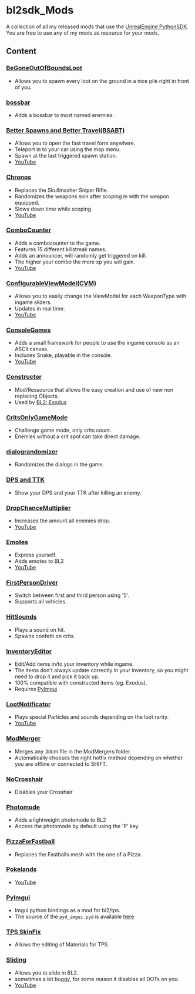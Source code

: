 # bl2sdk_Mods
A collection of all my released mods that use the [UnrealEngine PythonSDK](https://github.com/bl-sdk/PythonSDK).  
You are free to use any of my mods as resource for your mods.  


## Content

### [BeGoneOutOfBoundsLoot](BeGoneOutOfBoundsLoot/)  
- Allows you to spawn every loot on the ground in a nice pile right in front of you.

### [bossbar](bossbar/)  
- Adds a bossbar to most named enemies.

### [Better Spawns and Better Travel(BSABT)](BSABT/)
- Allows you to open the fast travel form anywhere.
- Teleport in to your car using the map menu.
- Spawn at the last triggered spawn station.
- [YouTube](https://www.youtube.com/watch?v=pY17YkKkTqg)

### [Chronos](Chronos/)
- Replaces the Skullmasher Sniper Rifle.
- Randomizes the weapons skin after scoping in with the weapon equipped.
- Slows down time while scoping.
- [YouTube](https://www.youtube.com/watch?v=lS_Dl43om0s)

### [ComboCounter](ComboCounter/)
- Adds a combocounter to the game.
- Features 15 different killstreak names.
- Adds an announcer, will randomly get triggered on kill.
- The higher your combo the more xp you will gain.
- [YouTube](https://www.youtube.com/watch?v=l_nP-QVjaJA)

### [ConfigurableViewModel(CVM)](ConfigurableViewModel/) 
- Allows you to easily change the ViewModel for each WeaponType with ingame sliders.
- Updates in real time.
- [YouTube](https://www.youtube.com/watch?v=nABmVIYpuXg)

### [ConsoleGames](ConsoleGames/)
- Adds a small framework for people to use the ingame console as an ASCII canvas.
- Includes Snake, playable in the console.
- [YouTube](https://www.youtube.com/watch?v=4prs9ELj0z8)

### [Constructor](Constructor/)
- Mod/Ressource that allows the easy creation and use of new non replacing Objects.
- Used by [BL2: Exodus](https://www.nexusmods.com/borderlands2/mods/257)

### [CritsOnlyGameMode](CritsOnlyGameMode/)
- Challenge game mode, only crits count.
- Enemies without a crit spot can take direct damage.

### [dialograndomizer](dialograndomizer/)
- Randomizes the dialogs in the game.

### [DPS and TTK](DPS%20and%20TTK/)
- Show your DPS and your TTK after killing an enemy.

### [DropChanceMultiplier](DropChanceMultiplier/)
- Increases the amount all enemies drop.
- [YouTube](https://www.youtube.com/watch?v=i2FpWyEcRrM)

### [Emotes](Emotes/)
- Express yourself.
- Adds emotes to BL2
- [YouTube](https://www.youtube.com/watch?v=NFrye102ENY)

### [FirstPersonDriver](FirstPersonDriver/)
- Switch between first and third person using '5'.
- Supports all vehicles.

### [HitSounds](HitSounds/)
- Plays a sound on hit.
- Spawns confetti on crits.

### [InventoryEditor](InventoryEditor/)
- Edit/Add items in/to your inventory while ingame.  
- The items don't always update correctly in your inventory, so you might need to drop it and pick it back up.  
- 100% compatible with constructed items (eg. Exodus).  
- Requires [PyImgui](PyImgui/)

### [LootNotificator](LootNotificator/)
- Plays special Particles and sounds depending on the loot rarity.
- [YouTube](https://www.youtube.com/watch?v=lUML6lXfW14)

### [ModMerger](ModMerger/)
- Merges any .blcm file in the ModMergers folder.
- Automatically chooses the right hotfix method depending on whether you are offline or connected to SHIFT.

### [NoCrosshair](NoCrosshair/)
- Disables your Crosshair

### [Photomode](Photomode/)
- Adds a lightweight photomode to BL2
- Access the photomode by default using the 'P' key.

### [PizzaForFastball](PizzaForFastball/)
- Replaces the Fastballs mesh with the one of a Pizza.

### [Pokelands](Pokelands/)
- [YouTube](https://www.youtube.com/watch?v=r1H_Z9LRDUU&t)

### [PyImgui](PyImgui/)
- Imgui python bindings as a mod for bl2/tps.
- The source of the ``pyd_imgui.pyd`` is available [here](https://github.com/juso40/pydImgui)

### [TPS SkinFix](SkinFix)
- Allows the editing of Materials for TPS.

### [Sliding](Sliding/)
- Allows you to slide in BL2.
- sometimes a bit buggy, for some reason it disables all DOTs on you.
- [YouTube](https://www.youtube.com/watch?v=u0Ao8SGIbVU&t)

